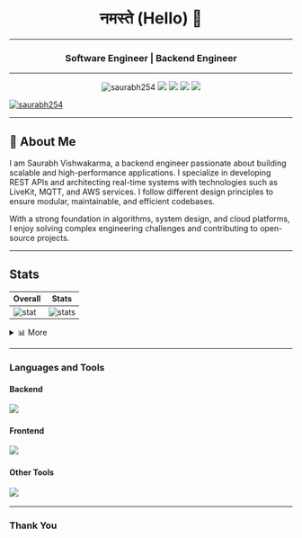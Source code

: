 <h1 align='center'> नमस्ते (Hello) 👋 </h1>

---

<h3 align='center'>Software Engineer | Backend Engineer </h3>

---

<p align="center">
    <img src="https://komarev.com/ghpvc/?username=saurabh254" alt="saurabh254" />
    <img src="https://img.shields.io/github/followers/saurabh254?style=social" />
    <img src="https://img.shields.io/github/last-commit/saurabh254/saurabh254" />
    <a href="mailto:contact@saurabhvishwakarma.in"><img src="https://img.shields.io/badge/Email-contact%40saurabhvishwakarma.in-blue?style=flat-square&logo=gmail"></a>
     <a href="https://saurabhvishwakarma.in"><img src="https://img.shields.io/badge/Portfolio-saurabhvishwakarma.in-blue?style=flat-square&logo=google-chrome"></a>
<p align="left">
    <a href="https://github.com/ryo-ma/github-profile-trophy">
        <img src="https://github-profile-trophy.vercel.app/?username=saurabh254&theme=light" alt="saurabh254" />
    </a>
</p>
</p>

---

## 📖 About Me

I am Saurabh Vishwakarma, a backend engineer passionate about building scalable and high-performance applications. I specialize in developing REST APIs and architecting real-time systems with technologies such as LiveKit, MQTT, and AWS services. I follow different design principles to ensure modular, maintainable, and efficient codebases.

With a strong foundation in algorithms, system design, and cloud platforms, I enjoy solving complex engineering challenges and contributing to open-source projects.

---

## Stats


| Overall                                                                                             | Stats                                                                                   |
| --------------------------------------------------------------------------------------------------- | --------------------------------------------------------------------------------------- |
| ![stat](https://github-readme-stats.vercel.app/api?username=Saurabh254&show_icons=true&theme=buefy) | ![stats](https://github-readme-streak-stats.herokuapp.com/?user=Saurabh254&theme=buefy) |


<details>
<summary>📊  More </summary>
<img src='./github-metrics.svg'/>
</details>

---

<h3 align='left'>Languages and Tools</h3>

#### Backend
<p align='left'>
<img src="https://skillicons.dev/icons?i=python,bash,fastapi,django,git,expressjs,nodejs&theme=light&perline=12" />
</p>

#### Frontend
<p align='left'>
<img src="https://skillicons.dev/icons?i=react,svelte,astro,tailwind,bootstrap,figma,materialui,js&theme=light&perline=12" />
</p>

#### Other Tools
<p align='left'>
<img src="https://skillicons.dev/icons?i=git,redis,postgres,linux,grafana,nginx,kafka,aws,gcp&theme=light&perline=12" />
</p>

---

### Thank You

